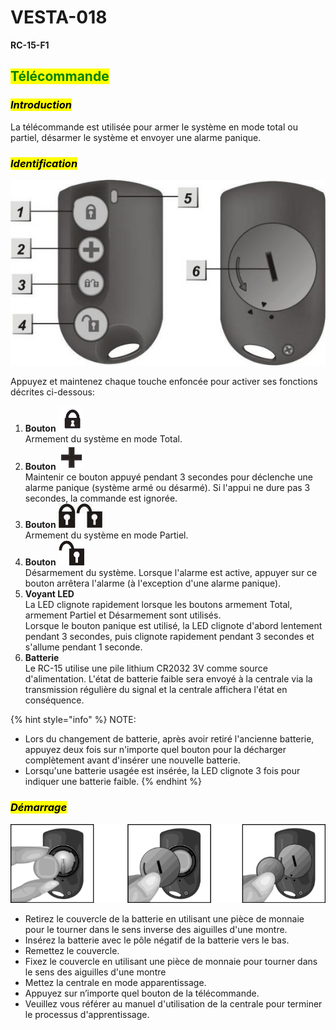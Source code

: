 # VESTA-018

**RC-15-F1**

## <mark style="color:green;">**Télécommande**</mark>

### _<mark style="background-color:yellow;">**Introduction**</mark>_

La télécommande est utilisée pour armer le système en mode total ou partiel, désarmer le système et envoyer une alarme panique.



### _<mark style="background-color:yellow;">**Identification**</mark>_

![](<.gitbook/assets/1 (19).jpeg>)

Appuyez et maintenez chaque touche enfoncée pour activer ses fonctions décrites ci-dessous:

1. **Bouton** <img src=".gitbook/assets/image (1) (1) (1) (1).png" alt="" data-size="line">\
   Armement du système en mode Total.
2. **Bouton** <img src=".gitbook/assets/image (1) (1) (1) (1) (1).png" alt="" data-size="line">\
   Maintenir ce bouton appuyé pendant 3 secondes pour déclenche une alarme panique (système armé ou désarmé). Si l'appui ne dure pas 3 secondes, la commande est ignorée.
3. **Bouton** <img src=".gitbook/assets/image (2) (1).png" alt="" data-size="line">\
   Armement du système en mode Partiel.
4. **Bouton** <img src=".gitbook/assets/image (3).png" alt="" data-size="line">\
   Désarmement du système. Lorsque l'alarme est active, appuyer sur ce bouton arrêtera l'alarme (à l'exception d'une alarme panique).
5. **Voyant LED**\
   La LED clignote rapidement lorsque les boutons armement Total, armement Partiel et Désarmement sont utilisés.\
   Lorsque le bouton panique est utilisé, la LED clignote d'abord lentement pendant 3 secondes, puis clignote rapidement pendant 3 secondes et s'allume pendant 1 seconde.
6. **Batterie**\
   Le RC-15 utilise une pile lithium CR2032 3V comme source d'alimentation. L'état de batterie faible sera envoyé à la centrale via la transmission régulière du signal et la centrale affichera l'état en conséquence.

{% hint style="info" %}
NOTE:

* Lors du changement de batterie, après avoir retiré l'ancienne batterie, appuyez deux fois sur n'importe quel bouton pour la décharger complètement avant d'insérer une nouvelle batterie.
* Lorsqu'une batterie usagée est insérée, la LED clignote 3 fois pour indiquer une batterie faible.
{% endhint %}



### _<mark style="background-color:yellow;">**Démarrage**</mark>_

![](<.gitbook/assets/5 (25).png>)

* Retirez le couvercle de la batterie en utilisant une pièce de monnaie pour le tourner dans le sens inverse des aiguilles d'une montre.
* Insérez la batterie avec le pôle négatif de la batterie vers le bas.
* Remettez le couvercle.
* Fixez le couvercle en utilisant une pièce de monnaie pour tourner dans le sens des aiguilles d'une montre
* Mettez la centrale  en mode apparentissage.
* Appuyez sur n’importe quel bouton de la télécommande.
* Veuillez vous référer au manuel d'utilisation de la centrale pour terminer le processus d'apprentissage.
